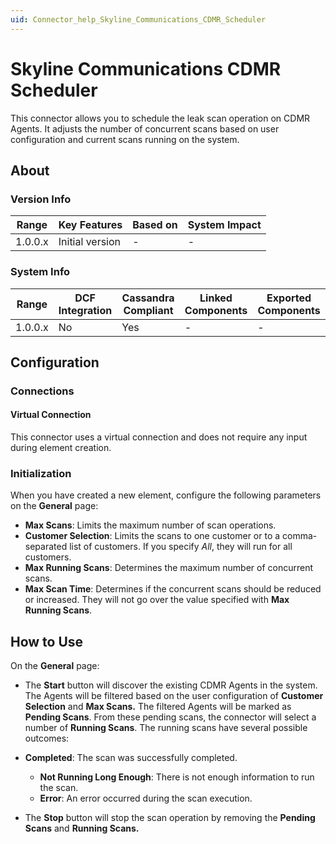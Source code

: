 ```yaml
---
uid: Connector_help_Skyline_Communications_CDMR_Scheduler
---
```


# Skyline Communications CDMR Scheduler

This connector allows you to schedule the leak scan operation on CDMR Agents. It adjusts the number of concurrent scans based on user configuration and current scans running on the system.

## About

### Version Info

| **Range** | **Key Features** | **Based on** | **System Impact** |
|-----------|------------------|--------------|-------------------|
| 1.0.0.x   | Initial version  | \-           | \-                |

### System Info

| Range     | DCF Integration     | Cassandra Compliant     | Linked Components     | Exported Components     |
|-----------|---------------------|-------------------------|-----------------------|-------------------------|
| 1.0.0.x   | No                  | Yes                     | \-                    | \-                      |

## Configuration

### Connections

#### Virtual Connection

This connector uses a virtual connection and does not require any input during element creation.

### Initialization

When you have created a new element, configure the following parameters on the **General** page:

- **Max Scans**: Limits the maximum number of scan operations.
- **Customer Selection**: Limits the scans to one customer or to a comma-separated list of customers. If you specify *All*, they will run for all customers.
- **Max Running Scans**: Determines the maximum number of concurrent scans.
- **Max Scan Time**: Determines if the concurrent scans should be reduced or increased. They will not go over the value specified with **Max Running Scans**.

## How to Use

On the **General** page:

- The **Start** button will discover the existing CDMR Agents in the system. The Agents will be filtered based on the user configuration of **Customer Selection** and **Max Scans.** The filtered Agents will be marked as **Pending Scans**. From these pending scans, the connector will select a number of **Running Scans**.
  The running scans have several possible outcomes:

- **Completed**: The scan was successfully completed.
  - **Not Running Long Enough**: There is not enough information to run the scan.
  - **Error**: An error occurred during the scan execution.

- The **Stop** button will stop the scan operation by removing the **Pending Scans** and **Running Scans.**
